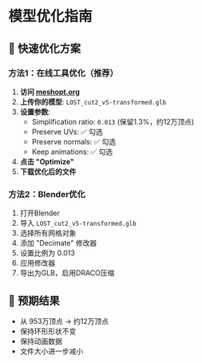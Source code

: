 # 模型优化指南

## 🚀 快速优化方案

### 方法1：在线工具优化（推荐）

1. **访问 [meshopt.org](https://meshopt.org/)**
2. **上传你的模型**: `LOST_cut2_v5-transformed.glb`
3. **设置参数**:
   - Simplification ratio: `0.013` (保留1.3%，约12万顶点)
   - Preserve UVs: ✅ 勾选
   - Preserve normals: ✅ 勾选
   - Keep animations: ✅ 勾选
4. **点击 "Optimize"**
5. **下载优化后的文件**

### 方法2：Blender优化

1. 打开Blender
2. 导入 `LOST_cut2_v5-transformed.glb`
3. 选择所有网格对象
4. 添加 "Decimate" 修改器
5. 设置比例为 0.013
6. 应用修改器
7. 导出为GLB，启用DRACO压缩

## 🔧 预期结果

- 从 953万顶点 → 约12万顶点
- 保持环形形状不变
- 保持动画数据
- 文件大小进一步减小